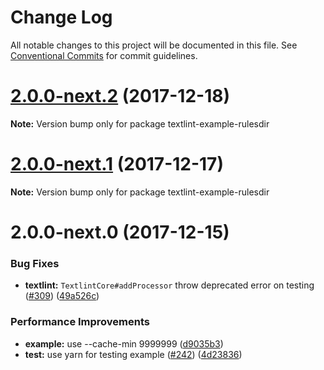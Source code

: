 # Change Log

All notable changes to this project will be documented in this file.
See [Conventional Commits](https://conventionalcommits.org) for commit guidelines.

<a name="2.0.0-next.2"></a>
# [2.0.0-next.2](https://github.com/textlint/textlint/compare/textlint-example-rulesdir@2.0.0-next.1...textlint-example-rulesdir@2.0.0-next.2) (2017-12-18)




**Note:** Version bump only for package textlint-example-rulesdir

<a name="2.0.0-next.1"></a>
# [2.0.0-next.1](https://github.com/textlint/textlint/compare/textlint-example-rulesdir@2.0.0-next.0...textlint-example-rulesdir@2.0.0-next.1) (2017-12-17)




**Note:** Version bump only for package textlint-example-rulesdir

<a name="2.0.0-next.0"></a>
# 2.0.0-next.0 (2017-12-15)


### Bug Fixes

* **textlint:** `TextlintCore#addProcessor` throw deprecated error on testing ([#309](https://github.com/textlint/textlint/issues/309)) ([49a526c](https://github.com/textlint/textlint/commit/49a526c))


### Performance Improvements

* **example:** use --cache-min 9999999 ([d9035b3](https://github.com/textlint/textlint/commit/d9035b3))
* **test:** use yarn for testing example ([#242](https://github.com/textlint/textlint/issues/242)) ([4d23836](https://github.com/textlint/textlint/commit/4d23836))
